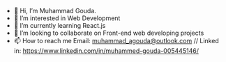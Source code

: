- 👋 Hi, I’m Muhammad Gouda.
- 👀 I’m interested in Web Development
- 🌱 I’m currently learning React.js
- 💞️ I’m looking to collaborate on Front-end web developing projects
- 📫 How to reach me Email: muhammad_agouda@outlook.com // Linked in: https://www.linkedin.com/in/muhammed-gouda-005445146/

<!---
iClay1998/iClay1998 is a ✨ special ✨ repository because its `README.md` (this file) appears on your GitHub profile.
You can click the Preview link to take a look at your changes.
--->
